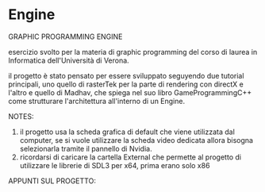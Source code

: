 # Engine

GRAPHIC PROGRAMMING ENGINE

esercizio svolto per la materia di graphic programming del corso di laurea in Informatica dell'Università di Verona.

il progetto è stato pensato per essere sviluppato seguyendo due tutorial principali, uno quello di rasterTek per la parte di rendering con directX e l'altro e quello di Madhav, che spiega nel suo libro GameProgrammingC++ come strutturare l'architettura all'interno di un Engine.



NOTES:
1. il progetto usa la scheda grafica di default che viene utilizzata dal computer, se si vuole utilizzare la scheda video dedicata allora bisogna selezionarla tramite il pannello di Nvidia.
2. ricordarsi di caricare la cartella External che permette al progetto di utilizzare le librerie di SDL3 per x64, prima erano solo x86


APPUNTI SUL PROGETTO:







